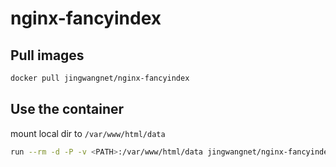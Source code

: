 # nginx-fancyindex

## Pull images
```bash
docker pull jingwangnet/nginx-fancyindex
```
## Use the container
mount local dir to `/var/www/html/data` 
```bash
run --rm -d -P -v <PATH>:/var/www/html/data jingwangnet/nginx-fancyindex
```
